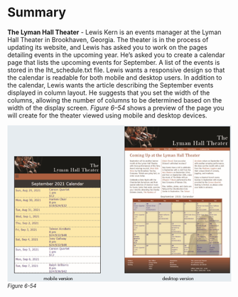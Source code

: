 # Summary

**The Lyman Hall Theater** - Lewis Kern is an events manager at the Lyman Hall Theater in Brookhaven, Georgia. The theater is in the process of updating its website, and Lewis has asked you to work on the pages detailing events in the upcoming year. He’s asked you to create a calendar page that lists the upcoming events for September. A list of the events is stored in the lht_schedule.txt file. Lewis wants a responsive design so that the calendar is readable for both mobile and desktop users. In addition to the calendar, Lewis wants the article describing the September events displayed in column layout. He suggests that you set the width of the columns, allowing the number of columns to be determined based on the width of the display screen. *Figure 6–54* shows a preview of the page you will create for the theater viewed using mobile and desktop devices.


![A homepage of Lyman Hall Theater September Calendar website opened in mobile and desktop versions. In mobile version, the event schedule for upcoming year September is displayed in two columns. In the desktop version, content of five paragraphs is displayed in three columns and the event for upcoming year September is scheduled as a table of 7 columns and 5 rows.](../assets/bHHjLeBITTCJG9boQmlP.png)
<sup>*Figure 6-54*</sup>
